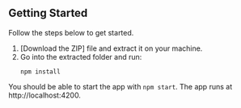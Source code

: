 ## Getting Started

Follow the steps below to get started.

1. [Download the ZIP] file and extract it on your machine.
2. Go into the extracted folder and run:
   ```
   npm install
   ```

You should be able to start the app with `npm start`. The app runs at http://localhost:4200.
